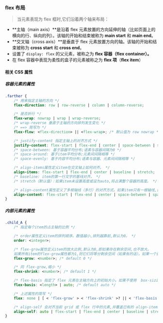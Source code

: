 ### flex 布局

> 当元素表现为 flex 框时,它们沿着两个轴来布局：

-   **主轴（main axis）**是沿着 flex 元素放置的方向延伸的轴（比如页面上的横向的行、纵向的列）。该轴的开始和结束被称为 **main start** 和 **main end**。
-   **交叉轴（cross axis）**是垂直于 flex 元素放置方向的轴。该轴的开始和结束被称为 **cross start** 和 **cross end**。
-   设置了 `display: flex` 的父元素，被称之为 **flex 容器（flex container）。**
-   在 flex 容器中表现为柔性的盒子的元素被称之为 **flex 项**（**flex item**）

#### 相关 CSS 属性

##### 容器元素的属性

```css
.farther {
	/* 用来指定主轴的方向 */
	flex-direction: row | row-reverse | column | column-reverse;

	/* 是否折行 */
	flex-wrap: nowrap | wrap | wrap-reverse;
	/* wrap-reverse 垂直于主轴的方向排列发生变化 */
	/* ==> 简写为 */
	flex-flow: <flex-direction> || <flex-wrap>; /* 默认值为 row nowrap */

	/* justify-content 指定主轴上的对齐方式 */
	justify-content: flex-start | flex-end | center | space-between | space-around|space-evenly;
	/* space-between: 基于容器平均分布;语素与容器间隔为0 */
	/* space-around: 基于item平均分布;元素间间隔相等 */
	/* space-evenly: 基于内容平均分布;语素与容器、元素间间隔相等 */

	/* align-items属性定义item在交叉轴上如何对齐。 */
	align-items: flex-start | flex-end | center | baseline | stretch;
	/* baseline: item的第一行文字的基线对齐。 */
	/* stretch（默认值）：如果item未设置高度或设为auto,将占满整个容器的高度。 */

	/* align-content属性定义了多根轴线（多行）的对齐方式。如果item只有一根轴线,该属性不起作用。 */
	align-content: flex-start | flex-end | center | space-between | space-around | stretch;
}
```

##### 内部元素的属性

```css
.child_A {
	/* 指定每个item的占主轴的比例 */

	/* order属性定义item的排列顺序。数值越小,排列越靠前,默认为0。 */
	order: <integer>;

	/* flex-grow属性定义item的放大比例,默认为0,即如果存在剩余空间,也不放大。
    如果所有item的flex-grow属性都为1,则它们将等分剩余空间（如果有的话）。如果一个item的flex-grow属性为2,其他item都为1,则前者占据的剩余空间将比其他项多一倍。 */
	flex-grow: <number>; /* default 0 */

	/* 同 flex-grow,缩小 */
	flex-shrink: <number>; /* default 1 */

	/* flex-basis 指定了 flex 元素在主轴方向上的初始大小。如果不使用  box-sizing 改变盒模型的话,那么这个属性就决定了 flex 元素的内容盒（content-box）的尺寸。 */
	flex-basis: <length> | auto; /* default auto */

	/* 上述属性的简写 */
	flex: none | [ < 'flex-grow' > < 'flex-shrink' >? || < 'flex-basis' > ];

	/* align-self 会对齐当前 grid 或 flex 行中的元素,并覆盖已有的 align-items 的值 */
	align-self: auto | flex-start | flex-end | center | baseline | stretch;
}
```
